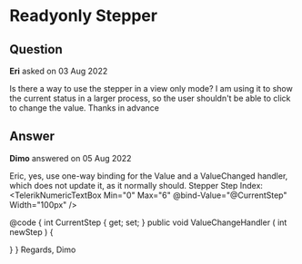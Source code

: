 # Readyonly Stepper

## Question

**Eri** asked on 03 Aug 2022

Is there a way to use the stepper in a view only mode? I am using it to show the current status in a larger process, so the user shouldn't be able to click to change the value. Thanks in advance

## Answer

**Dimo** answered on 05 Aug 2022

Eric, yes, use one-way binding for the Value and a ValueChanged handler, which does not update it, as it normally should. Stepper Step Index: <TelerikNumericTextBox Min="0" Max="6" @bind-Value="@CurrentStep" Width="100px" /> <div class="no-focus"> <TelerikStepper Value="@CurrentStep" ValueChanged="@ValueChangeHandler"> <StepperSteps> <StepperStep Text="1" Label="Step 1"> </StepperStep> <StepperStep Text="2" Label="Step 2"> </StepperStep> <StepperStep Text="3" Label="Step 3"> </StepperStep> <StepperStep Text="4" Label="Step 4"> </StepperStep> <StepperStep Text="5" Label="Step 5"> </StepperStep> <StepperStep Text="6" Label="Step 6"> </StepperStep> <StepperStep Text="7" Label="Step 7"> </StepperStep> </StepperSteps> </TelerikStepper> </div> <style> /* optional - prevent focus on click */.no-focus { pointer-events: none;
} </style> @code {
int CurrentStep { get; set; } public void ValueChangeHandler ( int newStep ) {

}
} Regards, Dimo
